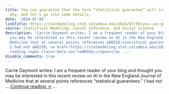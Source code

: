 ```yaml
---
title: You can guarantee that the term “statistical guarantee” will irritate me.  Here’s
  why, and let’s go into some details.
date: '2024-07-05'
linkTitle: https://statmodeling.stat.columbia.edu/2024/07/05/you-can-guarantee-that-the-term-statistical-guarantee-will-irritate-me-heres-why-and-lets-go-into-some-details/
source: Statistical Modeling, Causal Inference, and Social Science
description: 'Carrie Daymont writes: I am a frequent reader of your blog and thought
  you may be interested in this recent review on AI in the New England Journal of
  Medicine that at several points references &#8220;statistical guarantees.&#8221;
  I had not &#8230; <a href="https://statmodeling.stat.columbia.edu/2024/07/05/you-can-guarantee-that-the-term-statistical-guarantee-will-irritate-me-heres-why-and-lets-go-into-some-details/">Continue
  reading <span class="meta-nav">&#8594;</span></a> ...'
disable_comments: true
---
```

Carrie Daymont writes: I am a frequent reader of your blog and thought you may be interested in this recent review on AI in the New England Journal of Medicine that at several points references &#8220;statistical guarantees.&#8221; I had not &#8230; <a href="https://statmodeling.stat.columbia.edu/2024/07/05/you-can-guarantee-that-the-term-statistical-guarantee-will-irritate-me-heres-why-and-lets-go-into-some-details/">Continue reading <span class="meta-nav">&#8594;</span></a> ...